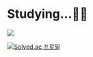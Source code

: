 # Studying...👨‍🏫
<img src="https://img.shields.io/badge/C++-00599C?style=for-the-badge&logo=C++&logoColor=white">

[![Solved.ac
프로필](http://mazassumnida.wtf/api/generate_badge?boj=sungwon326)](https://solved.ac/sungwon326)
